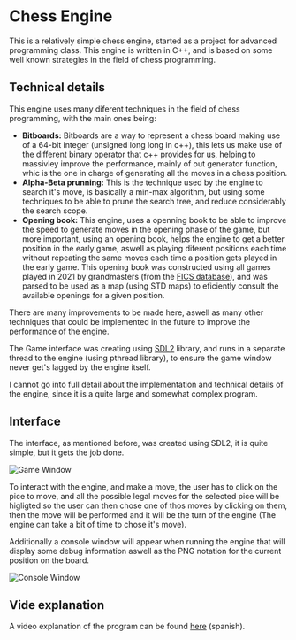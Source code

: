 # Chess Engine

This is a relatively simple chess engine, started as a project for advanced programming class. This engine is written in C++, and is based on some well known strategies in the field of chess programming.

## Technical details

This engine uses many diferent techniques in the field of chess programming, with the main ones being:

- **Bitboards:** Bitboards are a way to represent a chess board making use of a 64-bit integer (unsigned long long in c++), this lets us make use of the different binary operator that c++ provides for us, helping to massivley improve the performance, mainly of out generator function, whic is the one in charge of generating all the moves in a chess position.
- **Alpha-Beta prunning:** This is the technique used by the engine to search it's move, is basically a min-max algorithm, but using some techniques to be able to prune the search tree, and reduce considerably the search scope.
- **Opening book:** This engine, uses a openning book to be able to improve the speed to generate moves in the opening phase of the game, but more important, using an opening book, helps the engine to get a better position in the early game, aswell as playing diferent positions each time without repeating the same moves each time a position gets played in the early game. This opening book was constructed using all games played in 2021 by grandmasters (from the [FICS database](https://www.ficsgames.org)), and was parsed to be used as a map (using STD maps) to eficiently consult the available openings for a given position.

There are many improvements to be made here, aswell as many other techniques that could be implemented in the future to improve the performance of the engine.

The Game interface was creating using [SDL2](https://www.libsdl.org) library, and runs in a separate thread to the engine (using pthread library), to ensure the game window never get's lagged by the engine itself.

I cannot go into full detail about the implementation and technical details of the engine, since it is a quite large and somewhat complex program.

## Interface
The interface, as mentioned before, was created using SDL2, it is quite simple, but it gets the job done.

![Game Window](https://imgur.com/rHuYJ4r.gif)

To interact with the engine, and make a move, the user has to click on the pice to move, and all the possible legal moves for the selected pice will be higligted so the user can then chose one of thos moves by clicking on them, then the move will be performed and it will be the turn of the engine (The engine can take a bit of time to chose it's move).

Additionally a console window will appear when running the engine that will display some debug information aswell as the PNG notation for the current position on the board.

![Console Window](https://imgur.com/bfXaHrO.png)

## Vide explanation
A video explanation of the program can be found [here](link.to.video) (spanish).